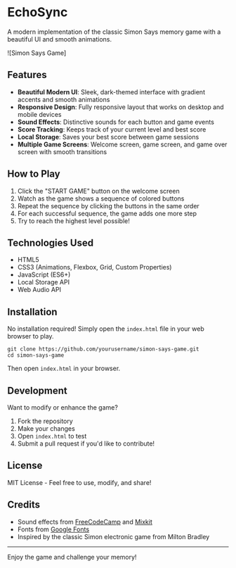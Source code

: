 # EchoSync

A modern implementation of the classic Simon Says memory game with a beautiful UI and smooth animations.

![Simon Says Game]

## Features

- **Beautiful Modern UI**: Sleek, dark-themed interface with gradient accents and smooth animations
- **Responsive Design**: Fully responsive layout that works on desktop and mobile devices
- **Sound Effects**: Distinctive sounds for each button and game events
- **Score Tracking**: Keeps track of your current level and best score
- **Local Storage**: Saves your best score between game sessions
- **Multiple Game Screens**: Welcome screen, game screen, and game over screen with smooth transitions

## How to Play

1. Click the "START GAME" button on the welcome screen
2. Watch as the game shows a sequence of colored buttons
3. Repeat the sequence by clicking the buttons in the same order
4. For each successful sequence, the game adds one more step
5. Try to reach the highest level possible!

## Technologies Used

- HTML5
- CSS3 (Animations, Flexbox, Grid, Custom Properties)
- JavaScript (ES6+)
- Local Storage API
- Web Audio API

## Installation

No installation required! Simply open the `index.html` file in your web browser to play.

```
git clone https://github.com/yourusername/simon-says-game.git
cd simon-says-game
```

Then open `index.html` in your browser.

## Development

Want to modify or enhance the game?

1. Fork the repository
2. Make your changes
3. Open `index.html` to test
4. Submit a pull request if you'd like to contribute!

## License

MIT License - Feel free to use, modify, and share!

## Credits

- Sound effects from [FreeCodeCamp](https://www.freecodecamp.org/) and [Mixkit](https://mixkit.co/)
- Fonts from [Google Fonts](https://fonts.google.com/)
- Inspired by the classic Simon electronic game from Milton Bradley

---

Enjoy the game and challenge your memory!
